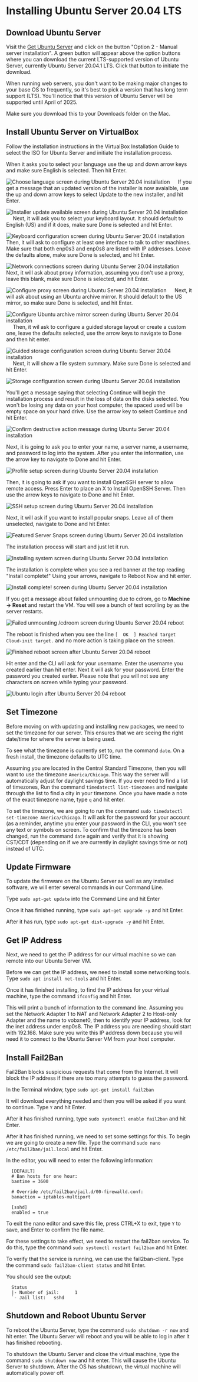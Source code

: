 # Installing Ubuntu Server 20.04 LTS

## Download Ubuntu Server

Visit the [Get Ubuntu Server](https://ubuntu.com/download/server) and click on the button "Option 2 - Manual server installation".  A green button will appear above the option buttons where you can download the current LTS-supported version of Ubuntu Server, currently Ubuntu Server 20.04.1 LTS.  Click that button to initiate the download.

When running web servers, you don't want to be making major changes to your base OS to frequently, so it's best to pick a version that has long term support (LTS).  You'll notice that this version of Ubuntu Server will be supported until April of 2025.

Make sure you download this to your Downloads folder on the Mac.

## Install Ubuntu Server on VirtualBox

Follow the installation instructions in the VirtualBox Installation Guide to select the ISO for Ubuntu Server and initiate the installation process.

When it asks you to select your language use the up and down arrow keys and make sure English is selected.  Then hit Enter.

![Choose language screen during Ubuntu Server 20.04 installation](https://inspiringweb.org/vm_images/Ubuntu_Choose_Language.png)
 
If you get a message that an updated version of the installer is now avaialble, use the up and down arrow keys to select Update to the new installer, and hit Enter.

![Installer update available screen during Ubuntu Server 20.04 installation](https://inspiringweb.org/vm_images/Ubuntu_Update_Installer.png)
 
Next, it will ask you to select your keyboard layout.  It should default to English (US) and if it does, make sure Done is selected and hit Enter.

![Keyboard configuration screen during Ubuntu Server 20.04 installation](https://inspiringweb.org/vm_images/Ubuntu_Keyboard_Configuration.png)
 
Then, it will ask to configure at least one interface to talk to other machines.  Make sure that both enp0s3 and enp0s8 are listed with IP addresses.  Leave the defaults alone, make sure Done is selected, and hit Enter.

![Network connections screen during Ubuntu Server 20.04 installation](https://inspiringweb.org/vm_images/Ubuntu_Network_Connections.png)
 
Next, it will ask about proxy information, assuming you don't use a proxy, leave this blank, make sure Done is selected, and hit Enter.

![Configure proxy screen during Ubuntu Server 20.04 installation](https://inspiringweb.org/vm_images/Ubuntu_Proxy_Settings.png)
 
Next, it will ask about using an Ubuntu archive mirror.  It should default to the US mirror, so make sure Done is selected, and hit Enter.

![Configure Ubuntu archive mirror screen during Ubuntu Server 20.04 installation](https://inspiringweb.org/vm_images/Ubuntu_Configure_Mirror.png)
 
Then, it wil ask to configure a guided storage layout or create a custom one, leave the defaults selected, use the arrow keys to navigate to Done and then hit enter.

![Guided storage configuration screen during Ubuntu Server 20.04 installation](https://inspiringweb.org/vm_images/Ubuntu_Guided_Storage_Configuration.png)
 
Next, it will show a file system summary.  Make sure Done is selected and hit Enter.

![Storage configuration screen during Ubuntu Server 20.04 installation](https://inspiringweb.org/vm_images/Ubuntu_Storage_Configuration_Summary.png)

You'll get a message saying that selecting Continue will begin the installation process and result in the loss of data on the disks selected. You won't be losing any data on your host computer, the spaced used will be empty space on your hard drive.  Use the arrow key to select Continue and hit Enter.

![Confirm destructive action message during Ubuntu Server 20.04 installation](https://inspiringweb.org/vm_images/Ubuntu_Storage_Configuration_Dialog_Confirmation.png)

Next, it is going to ask you to enter your name, a server name, a username, and password to log into the system.  After you enter the information, use the arrow key to navigate to Done and hit Enter.

![Profile setup screen during Ubuntu Server 20.04 installation](https://inspiringweb.org/vm_images/Ubuntu_Profile_Setup.png)

Then, it is going to ask if you want to install OpenSSH server to allow remote access.  Press Enter to place an X to Install OpenSSH Server.  Then use the arrow keys to navigate to Done and hit Enter.

![SSH setup screen during Ubuntu Server 20.04 installation](https://inspiringweb.org/vm_images/Ubuntu_SSH_Setup.png)

Next, it will ask if you want to install popular snaps.  Leave all of them unselected, navigate to Done and hit Enter.

![Featured Server Snaps screen during Ubuntu Server 20.04 installation](https://inspiringweb.org/vm_images/Ubuntu_Snaps_Setup.png)

The installation process will start and just let it run.

![Installing system screen during Ubuntu Server 20.04 installation](https://inspiringweb.org/vm_images/Ubuntu_Installing_System.png)

The installation is complete when you see a red banner at the top reading "Install complete!"  Using your arrows, navigate to Reboot Now and hit enter.

![Install complete! screen during Ubuntu Server 20.04 installation](https://inspiringweb.org/vm_images/Ubuntu_Install_Complete.png)

If you get a message about failed unmounting due to cdrom, go to **Machine -> Reset** and restart the VM.  You will see a bunch of text scrolling by as the server restarts.

![Failed unmounting /cdroom screen during Ubuntu Server 20.04 reboot](https://inspiringweb.org/vm_images/Failed_Unmounting_cdrom.png)

The reboot is finished when you see the line `[  OK  ] Reached target Cloud-init target.` and no more action is taking place on the screen.

![Finished reboot screen after Ubuntu Server 20.04 reboot](https://inspiringweb.org/vm_images/Ubuntu_SSH_Key.png)

Hit enter and the CLI will ask for your username.  Enter the username you created earlier than hit enter.  Next it will ask for your password.  Enter the password you created earlier.  Please note that you will not see any characters on screen while typing your password.

![Ubuntu login after Ubuntu Server 20.04 reboot](https://inspiringweb.org/vm_images/Ubuntu_Login.png)

## Set Timezone

Before moving on with updating and installing new packages, we need to set the timezone for our server.  This ensures that we are seeing the right date/time for where the server is being used.

To see what the timezone is currently set to, run the command `date`.  On a fresh install, the timezone defaults to UTC time.

Assuming you are located in the Central Standard Timezone, then you will want to use the timezone `America/Chicago`.  This way the server will automatically adjust for daylight savings time.  If you ever need to find a list of timezones, Run the command `timedatectl list-timezones` and navigate through the list to find a city in your timezone.  Once you have made a note of the exact timezone name, type `q` and hit enter.

To set the timezone, we are going to run the command `sudo timedatectl set-timezone America/Chicago`.  It will ask for the password for your account (as a reminder, anytime you enter your password in the CLI, you won't see any text or symbols on screen.  To confirm that the timezone has been changed, run the command `date` again and verify that it is showing CST/CDT (depending on if we are currently in daylight savings time or not) instead of UTC.

## Update Firmware

To update the firmware on the Ubuntu Server as well as any installed software, we will enter several commands in our Command Line.

Type `sudo apt-get update` into the Command Line and hit Enter

Once it has finished running, type `sudo apt-get upgrade -y` and hit Enter.

After it has run, type `sudo apt-get dist-upgrade -y` and hit Enter.

## Get IP Address

Next, we need to get the IP address for our virtual machine so we can remote into our Ubuntu Server VM.

Before we can get the IP address, we need to install some networking tools.  Type `sudo apt install net-tools` and hit Enter.

Once it has finished installing, to find the IP address for your virtual machine, type the command `ifconfig` and hit Enter.

This will print a bunch of information to the command line.  Assuming you set the Network Adapter 1 to NAT and Network Adapter 2 to Host-only Adapter and the name to vobxnet0, then to identify your IP address, look for the inet address under enp0s8.  The IP address you are needing should start with 192.168.  Make sure you write this IP address down because you will need it to connect to the Ubuntu Server VM from your host computer.

## Install Fail2Ban

Fail2Ban blocks suspicious requests that come from the Internet.  It will block the IP address if there are too many attempts to guess the password.

In the Terminal window, type `sudo apt-get install fail2ban`

It will download everything needed and then you will be asked if you want to continue.  Type `Y` and hit Enter.

After it has finished running, type `sudo systemctl enable fail2ban` and hit Enter.

After it has finished running, we need to set some settings for this.  To begin we are going to create a new file.  Type the command `sudo nano /etc/fail2ban/jail.local` and hit Enter.

In the editor, you will need to enter the following information:

```
  [DEFAULT]
  # Ban hosts for one hour:
  bantime = 3600

  # Override /etc/fail2ban/jail.d/00-firewalld.conf:
  banaction = iptables-multiport

  [sshd]
  enabled = true
```

To exit the nano editor and save this file, press CTRL+X to exit, type `Y` to save, and Enter to confirm the file name.

For these settings to take effect, we need to restart the fail2ban service.  To do this, type the command `sudo systemctl restart fail2ban` and hit Enter.

To verify that the service is running, we can use the fail2ban-client.  Type the command `sudo fail2ban-client status` and hit Enter.

You should see the output:

```
  Status
  |- Number of jail:      1
  `- Jail list:   sshd
```

## Shutdown and Reboot Ubuntu Server

To reboot the Ubuntu Server, type the command `sudo shutdown -r now` and hit enter.  The Ubuntu Server will reboot and you will be able to log in after it has finished rebooting.

To shutdown the Ubuntu Server and close the virtual machine, type the command `sudo shutdown now` and hit enter.  This will cause the Ubuntu Server to shutdown.  After the OS has shutdown, the virtual machine will automatically power off.